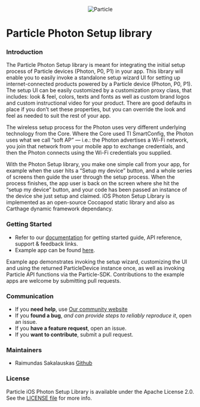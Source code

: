 <p align="center" >
<img src="https://github.com/particle-iot/particle-cloud-sdk-ios/raw/master/particle-mark.png" alt="Particle" title="Particle">
</p>

# Particle Photon Setup library

### Introduction

The Particle Photon Setup library is meant for integrating the initial setup process of Particle devices (Photon, P0, P1) in your app. This library will enable you to easily invoke a standalone setup wizard UI for setting up internet-connected products powered by a Particle device (Photon, P0, P1). The setup UI can be easily customized by a customization proxy class, that includes: look & feel, colors, texts and fonts as well as custom brand logos and custom instructional video for your product. There are good defaults in place if you don’t set these properties, but you can override the look and feel as needed to suit the rest of your app.

The wireless setup process for the Photon uses very different underlying technology from the Core. Where the Core used TI SmartConfig, the Photon uses what we call “soft AP” — i.e.: the Photon advertises a Wi-Fi network, you join that network from your mobile app to exchange credentials, and then the Photon connects using the Wi-Fi credentials you supplied.

With the Photon Setup library, you make one simple call from your app, for example when the user hits a “Setup my device” button, and a whole series of screens then guide the user through the setup process. When the process finishes, the app user is back on the screen where she hit the “setup my device” button, and your code has been passed an instance of the device she just setup and claimed. iOS Photon Setup Library is implemented as an open-source Cocoapod static library and also as Carthage dynamic framework dependancy.


### Getting Started

- Refer to our [documentation](https://docs.particle.io/reference/ios/) for getting started guide, API reference, support & feedback links.
- Example app can be found [here](https://github.com/particle-iot/example-app-ios/).

Example app demonstrates invoking the setup wizard, customizing the UI and using the returned ParticleDevice instance once, as well as invoking Particle API functions via the Particle-SDK.
Contributions to the example apps are welcome by submitting pull requests.


### Communication

- If you **need help**, use [Our community website](http://community.particle.io)
- If you **found a bug**, _and can provide steps to reliably reproduce it_, open an issue.
- If you **have a feature request**, open an issue.
- If you **want to contribute**, submit a pull request.


### Maintainers

- Raimundas Sakalauskas [Github](https://www.github.com/raimundassakalauskas)


### License

Particle iOS Photon Setup Library is available under the Apache License 2.0. See the [LICENSE file](https://github.com/particle-iot/particle-photon-setup-ios/blob/master/LICENSE) for more info.
